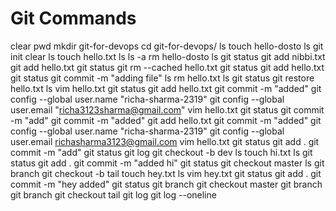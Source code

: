 # Git Commands

clear
pwd
mkdir git-for-devops
cd git-for-devops/
ls
touch hello-dosto
ls
git init
clear
ls
touch hello.txt
ls
ls -a
rm hello-dosto
ls
git status
git add nibbi.txt
git add hello.txt
git status
git rm --cached hello.txt
git status
git add hello.txt
git status
git commit -m "adding file"
ls
rm hello.txt
ls
git status
git restore hello.txt
ls
vim hello.txt
git status
git add hello.txt
git commit -m "added"
git config --global user.name "richa-sharma-2319"
git config --global user.email "richa3123sharma@gmail.com"
vim hello.txt
git status
git commit -m "add"
git commit -m "added"
git add hello.txt
git commit -m "added"
git config --global user.name "richa-sharma-2319"
git config --global user.email richasharma3123@gmail.com
vim hello.txt
git status
git add .
git commit -m "add"
git status
git log
git checkout -b dev
ls
touch hi.txt
ls
git status
git add .
git commit -m "added hi"
git status
git checkout master
ls
git branch
git checkout -b tail
touch hey.txt
ls
vim hey.txt
git status
git add .
git commit -m "hey added"
git status
git branch
git checkout master
git branch
git branch
git checkout tail
git log
git log --oneline
